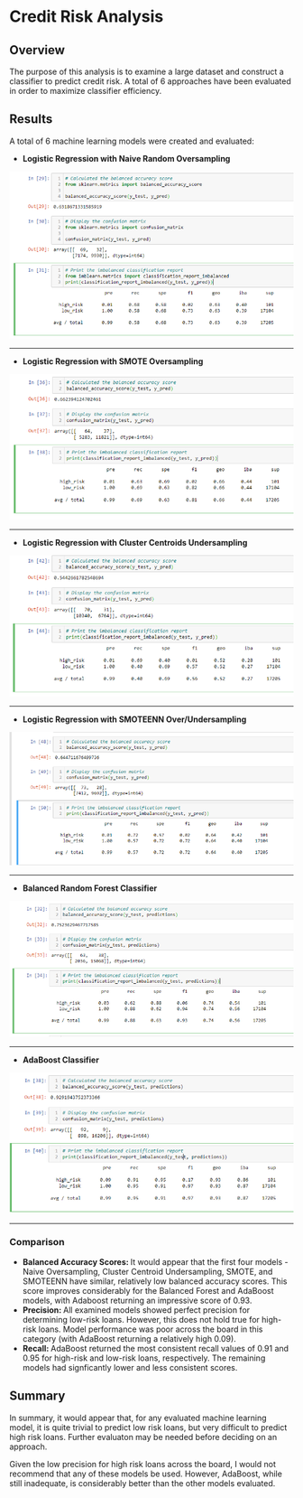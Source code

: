 # Credit Risk Analysis

## Overview
The purpose of this analysis is to examine a large dataset and construct a classifier to predict credit risk. A total of 6 approaches have been evaluated in order to maximize classifier efficiency.

## Results
A total of 6 machine learning models were created and evaluated:

* <b>Logistic Regression with Naive Random Oversampling</b>

![Capture election district name from .csv header](https://github.com/noble190/credit_risk_analysis/blob/main/img/Results_Over.png)
<hr>

* <b>Logistic Regression with SMOTE Oversampling</b>

![Capture election district name from .csv header](https://github.com/noble190/credit_risk_analysis/blob/main/img/Results_SMOTE.png)
<hr>

* <b>Logistic Regression with Cluster Centroids Undersampling</b>

![Capture election district name from .csv header](https://github.com/noble190/credit_risk_analysis/blob/main/img/Results_Under.png)
<hr>

* <b>Logistic Regression with SMOTEENN Over/Undersampling</b>

![Capture election district name from .csv header](https://github.com/noble190/credit_risk_analysis/blob/main/img/Results_Combination.png)
<hr>

* <b>Balanced Random Forest Classifier</b>

![Capture election district name from .csv header](https://github.com/noble190/credit_risk_analysis/blob/main/img/Results_Forest.png)
<hr>

* <b>AdaBoost Classifier</b>

![Capture election district name from .csv header](https://github.com/noble190/credit_risk_analysis/blob/main/img/Results_AdaBoost.png)
<hr>

### Comparison
* <b>Balanced Accuracy Scores: </b> It would appear that the first four models - Naive Oversampling, Cluster Centroid Undersampling, SMOTE, and SMOTEENN have similar, relatively low balanced accuracy scores. This score improves considerably for the Balanced Forest and AdaBoost models, with Adaboost returning an impressive score of 0.93.
* <b>Precision: </b> All examined models showed perfect precision for determining low-risk loans. However, this does not hold true for high-risk loans. Model performance was poor across the board in this category (with AdaBoost returning a relatively high 0.09).
* <b>Recall: </b> AdaBoost returned the most consistent recall values of 0.91 and 0.95 for high-risk and low-risk loans, respectively. The remaining models had signficantly lower and less consistent scores.

## Summary

In summary, it would appear that, for any evaluated machine learning model, it is quite trivial to predict low risk loans, but very difficult to predict high risk loans. Further evaluaton may be needed before deciding on an approach.

Given the low precision for high risk loans across the board, I would not recommend that any of these models be used. However, AdaBoost, while still inadequate, is considerably better than the other models evaluated.
